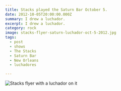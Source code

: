 ```yaml
---
title: Stacks played the Saturn Bar October 5.
date: 2012-10-05T20:00:00.000Z
summary: I drew a luchador.
excerpt: I drew a luchador.
category: rock
image: stacks-flyer-saturn-luchador-oct-5-2012.jpg
tags:
  - post
  - shows
  - The Stacks
  - Saturn Bar
  - New Orleans
  - luchadores

---
```


![Stacks flyer with a luchador on it](/static/images/stacks-flyer-saturn-luchador-oct-5-2012.jpg "Stacks flyer with a luchador on it")